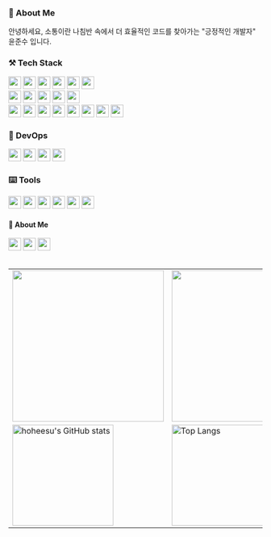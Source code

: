<h3>🦦 About Me</h3>
<p>안녕하세요, 소통이란 나침반 속에서 더 효율적인 코드를 찾아가는 "긍정적인 개발자" 윤준수 입니다.</p>

<h3>⚒️ Tech Stack</h3>
<div>
  <img src="https://img.shields.io/badge/HTML5-E34F26?style=flat-square&logo=html5&logoColor=white" height="25px"> 
  <img src="https://img.shields.io/badge/CSS3-1572B6?style=flat-square&logo=css3&logoColor=white" height="25px"> 
  <img src="https://img.shields.io/badge/JavaScript-F7DF1E?style=flat-square&logo=javascript&logoColor=black" height="25px">
  <img src="https://img.shields.io/badge/REACT-61DAFB?style=flat-square&logo=react&logoColor=black" height="25px">
  <img src="https://img.shields.io/badge/Next.js-000000?style=flat-square&logo=next.js&logoColor=white" height="25px">
  <img src="https://img.shields.io/badge/TypeScript-3178C6?style=flat-square&logo=typescript&logoColor=white" height="25px">

  <br/>
  
  <img src="https://img.shields.io/badge/Nest.js-E0234E?style=flat-square&logo=nestjs&logoColor=white" height="25px">
  <img src="https://img.shields.io/badge/typeorm-FE0803?style=flat-square&logo=typeorm&logoColor=white" height="25px">
  <img src="https://img.shields.io/badge/mySQL-4479A1?style=flat-square&logo=mysql&logoColor=white" height="25px">
  <img src="https://img.shields.io/badge/REDIS-FF4438?style=flat-square&logo=databricks&logoColor=white" height="25px">
  <img src="https://img.shields.io/badge/Socket.io-010101?style=flat-square&logo=socketdotio&logoColor=white" height="25px">
  
  <br/>

  <img src="https://img.shields.io/badge/ReactQuery-FF4154?style=flat-square&logo=reactquery&logoColor=white" height="25px">
  <img src="https://img.shields.io/badge/Redux-764ABC?style=flat-square&logo=redux&logoColor=white" height="25px">
  <img src="https://img.shields.io/badge/🐻 Zustand-F7B55C?style=flat-square&logo=&logoColor=black" height="25px"****>
  <img src="https://img.shields.io/badge/GraphQL-E10098?style=flat-square&logo=graphql&logoColor=white" height="25px">
  <img src="https://img.shields.io/badge/sass-CC6699?style=flat-square&logo=sass&logoColor=white" height="25px">
  <img src="https://img.shields.io/badge/styled components-DB7093?style=flat-square&logo=styledcomponents&logoColor=white" height="25px">
  <img src="https://img.shields.io/badge/tailwind-06B6D4?style=flat-square&logo=tailwindcss&logoColor=white" height="25px">
  <img src="https://img.shields.io/badge/WebSocket-010101?style=flat-square&logo=socketdotio&logoColor=white" height="25px">
</div>

<h3>🎸 DevOps </h3>
<div>
  <img src="https://img.shields.io/badge/Docker-2496ED?style=flat-square&logo=docker&logoColor=white" height="25px">
  <img src="https://img.shields.io/badge/Vercel-000000?style=flat-square&logo=vercel&logoColor=white" height="25px">
  <img src="https://img.shields.io/badge/GitHub Actions-2088FF?style=flat-square&logo=githubactions&logoColor=white" height="25px">
  <img src="https://img.shields.io/badge/GitHub Amplify-FF9900?style=flat-square&logo=awsamplify&logoColor=white" height="25px">
</div>
<h3>⌨️ Tools</h3>
<div>
  <img src="https://img.shields.io/badge/aws-232F3E?style=flat-square&logo=amazonwebservices&logoColor=white" height="25px"> 
  <img src="https://img.shields.io/badge/git-F05032?style=flat-square&logo=git&logoColor=white" height="25px"> 
  <img src="https://img.shields.io/badge/GitHub-181717?style=flat-square&logo=github&logoColor=white" height="25px"> 
  <img src="https://img.shields.io/badge/Notion-000000?style=flat-square&logo=notion&logoColor=white" height="25px"> 
  <img src="https://img.shields.io/badge/slack-4A154B?style=flat-square&logo=slack&logoColor=white" height="25px"> 
  <img src="https://img.shields.io/badge/Figma-F24E1E?style=flat-square&logo=figma&logoColor=white" height="25px"> 
</div>

<div><h4>🤙 About Me</h4></div>
<div>
  <a href="https://drive.google.com/file/d/10-20J_G94vxgPKyJ6hkk7I-R3BDXPY4d/view?usp=sharing"><img src="https://img.shields.io/badge/📋 Portfolio-80C2EE?style=flat-square&logo=&logoColor=black" height="25px"****></a>
  <a href="mailto:hoheesu@gmail.com"><img src="https://img.shields.io/badge/email-004788?style=flat-square&logo=gmail&logoColor=white" height="25px"></a>
  <a href="https://velog.io/@hoheesu/posts"><img src="https://img.shields.io/badge/velog-20C997?style=flat-square&logo=velog&logoColor=white" height="25px"></a>
</div>

<br/>

<table>
  <tr>
    <td valign="top">
      <a href="https://velog.io/@hoheesu/posts">
        <img src="https://velog-github-badge.vercel.app/badge/hoheesu" height="300"> 
      </a>
    </td>
    <td valign="top">
      <img src="https://render.gitanimals.org/farms/hoheesu" width="600" height="300"/>
    </td>
  </tr>
  <tr>
    <td valign="top">
      <img src="https://github-readme-stats.vercel.app/api?username=hoheesu&hide=stars,&show=discussions_answered,$show_icons=true&bg_color=ffffff&theme=buefy" alt="hoheesu's GitHub stats" height="200" />
    </td>
    <td valign="top">
      <img src="https://github-readme-stats.vercel.app/api/top-langs/?username=hoheesu&layout=compact&langs_count=6&theme=buefy" alt="Top Langs" height="200" />
    </td>
  </tr>
</table>

